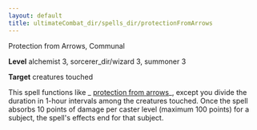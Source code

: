 ```yaml
---
layout: default
title: ultimateCombat_dir/spells_dir/protectionFromArrows
---
```

Protection from Arrows, Communal

**Level** alchemist 3, sorcerer_dir/wizard 3, summoner 3

**Target** creatures touched

This spell functions like _ [protection from arrows](../spells_dir/protectionFromArrows#_protection-from-arrows)_, except you divide the duration in 1-hour intervals among the creatures touched. Once the spell absorbs 10 points of damage per caster level (maximum 100 points) for a subject, the spell's effects end for that subject.

